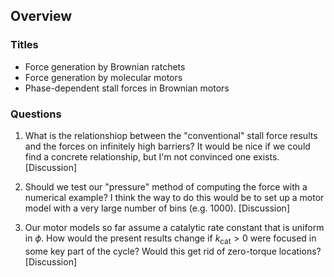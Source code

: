 ## Overview

### Titles
- Force generation by Brownian ratchets
- Force generation by molecular motors
- Phase-dependent stall forces in Brownian motors 

### Questions

1. What is the relationshiop between the "conventional" stall force results and the forces on infinitely high barriers? It would be nice if we could find a concrete relationship, but I'm not convinced one exists. [Discussion]

2. Should we test our "pressure" method of computing the force with a numerical example? I think the way to do this would be to set up a motor model with a very large number of bins (e.g. 1000). [Discussion]

3. Our motor models so far assume a catalytic rate constant that is uniform in $\phi$. How would the present results change if $k_\text{cat} > 0$ were focused in some key part of the cycle? Would this get rid of zero-torque locations? [Discussion]


